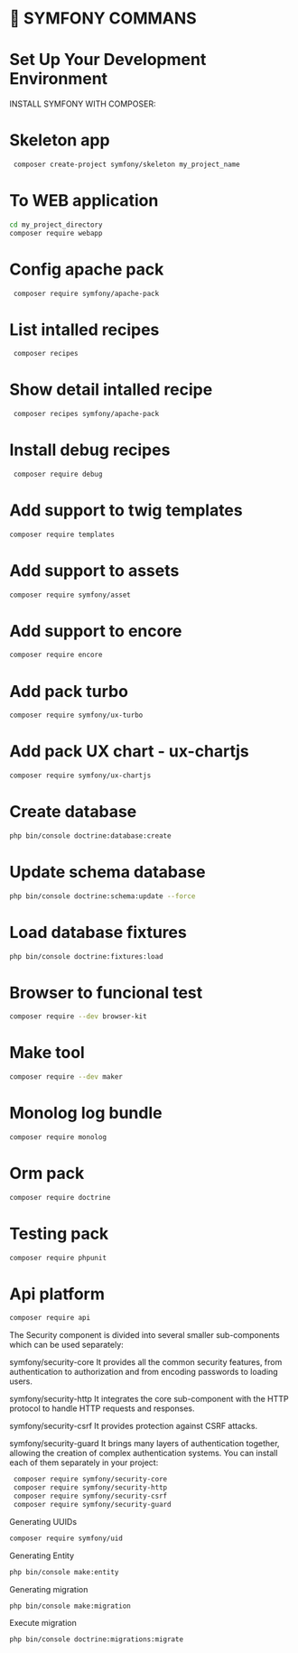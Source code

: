 # 🚀 SYMFONY COMMANS

# Set Up Your Development Environment

INSTALL SYMFONY WITH COMPOSER:

# Skeleton app
```bash
 composer create-project symfony/skeleton my_project_name
```

# To WEB application
```bash
cd my_project_directory
composer require webapp
```

# Config apache pack
```bash
 composer require symfony/apache-pack
```

# List intalled recipes
```bash
 composer recipes
```

# Show detail intalled recipe
```bash
 composer recipes symfony/apache-pack
```

# Install debug recipes
```bash
 composer require debug
```

# Add support to twig templates
```bash
composer require templates
```

# Add support to assets
```bash
composer require symfony/asset
```

# Add support to encore
```bash
composer require encore
```

# Add pack turbo 
```bash
composer require symfony/ux-turbo
```

# Add pack UX chart - ux-chartjs 
```bash
composer require symfony/ux-chartjs
```

# Create database
```bash
php bin/console doctrine:database:create
```

# Update schema database
```bash
php bin/console doctrine:schema:update --force
```

# Load database fixtures
```bash
php bin/console doctrine:fixtures:load
```

# Browser to funcional test
```bash
composer require --dev browser-kit
```

# Make tool
```bash
composer require --dev maker
```

# Monolog log bundle 
```bash
composer require monolog
```

# Orm pack
```bash
composer require doctrine
```

# Testing pack
```bash
composer require phpunit
```

# Api platform
```bash
composer require api
```


The Security component is divided into several smaller sub-components which can be used separately:


symfony/security-core
It provides all the common security features, from authentication to authorization and from encoding 
passwords to loading users.


symfony/security-http
It integrates the core sub-component with the HTTP protocol to handle HTTP requests and responses.


symfony/security-csrf
It provides protection against CSRF attacks.


symfony/security-guard
It brings many layers of authentication together, allowing the creation of complex authentication systems.
You can install each of them separately in your project:

```bash
 composer require symfony/security-core
 composer require symfony/security-http
 composer require symfony/security-csrf
 composer require symfony/security-guard
```

Generating UUIDs
```bash
composer require symfony/uid
```


Generating Entity
```bash
php bin/console make:entity
```

Generating migration
```bash
php bin/console make:migration
```

Execute migration
```bash
php bin/console doctrine:migrations:migrate
```
